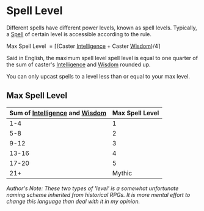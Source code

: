 # Spell Level

Different spells have different power levels, known as spell levels. Typically, a [Spell](Spells.md) of certain level is accessible according to the rule.

Max Spell Level $= \lceil($Caster [Intelligence](../Player%20Characters/Chosen%20Statistics/Intelligence.md) + Caster [Wisdom](../Player%20Characters/Chosen%20Statistics/Wisdom.md)$)/4\rceil$

Said in English, the maximum spell level spell level is equal to one quarter of the sum of caster's [Intelligence](../Player%20Characters/Chosen%20Statistics/Intelligence.md) and [Wisdom](../Player%20Characters/Chosen%20Statistics/Wisdom.md) rounded up.

You can only upcast spells to a level less than or equal to your max level.
## Max Spell Level

| Sum of [Intelligence](../Player%20Characters/Chosen%20Statistics/Intelligence.md) and [Wisdom](../Player%20Characters/Chosen%20Statistics/Wisdom.md) | Max Spell Level |
| ---------------------------------------------------------------------------------------------------------------------------------------------------- | --------------- |
| 1-4                                                                                                                                                  | 1               |
| 5-8                                                                                                                                                  | 2               |
| 9-12                                                                                                                                                 | 3               |
| 13-16                                                                                                                                                | 4               |
| 17-20                                                                                                                                                | 5               |
| 21+                                                                                                                                                  | Mythic          |

*Author's Note:*
*These two types of 'level' is a somewhat unfortunate naming scheme inherited from historical RPGs. It is more mental effort to change this language than deal with it in my opinion.*